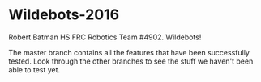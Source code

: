 # Wildebots-2016
Robert Batman HS FRC Robotics Team #4902. Wildebots!

The master branch contains all the features that have been successfully tested.
Look through the other branches to see the stuff we haven't been able to test yet.
